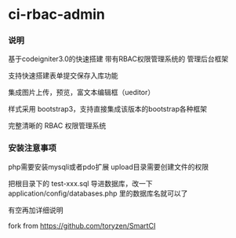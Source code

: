 # ci-rbac-admin

<h3>说明</h3>

基于codeigniter3.0的快速搭建 带有RBAC权限管理系统的 管理后台框架

支持快速搭建表单提交保存入库功能

集成图片上传，预览，富文本编辑框（ueditor）

样式采用 bootstrap3，支持直接集成该版本的bootstrap各种框架

完整清晰的 RBAC 权限管理系统


<h3>安装注意事项</h3>
php需要安装mysqli或者pdo扩展
upload目录需要创建文件的权限


把根目录下的 test-xxx.sql 导进数据库，改一下application/config/databases.php 里的数据库名就可以了

有空再加详细说明

fork from https://github.com/toryzen/SmartCI